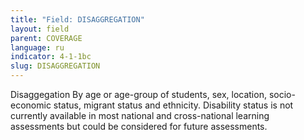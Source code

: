 ```yaml
---
title: "Field: DISAGGREGATION"
layout: field
parent: COVERAGE
language: ru
indicator: 4-1-1bc
slug: DISAGGREGATION
---
```

Disaggegation
By age or age-group of students, sex, location, socio-economic status, migrant status and ethnicity. Disability status is not currently available in most national and cross-national learning assessments but could be considered for future assessments.